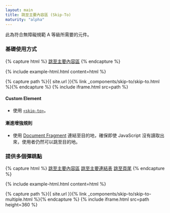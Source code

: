 ```yaml
---
layout: main
title: 跳至主要內容區 (Skip-To)
maturity: "alpha"
---
```


此為符合無障礙規範 A 等級所需要的元件。

### 基礎使用方式

{% capture html %}<skip-to>
  <a href="#main" class="skip-to">跳至主要內容區</a>
</skip-to>{% endcapture %}
<div class="br3 mb4 overflow-hidden">{% include example-html.html content=html %}</div>

{% capture path %}{{ site.url }}{% link _components/skip-to/skip-to.html %}{% endcapture %}
{% include iframe.html src=path %}

#### Custom Element

- 使用 [`<skip-to>`](/assets/js/components/skip-to-element.js)。

#### 漸進增強規則

- 使用 [Document Fragment](https://developer.mozilla.org/en-US:/docs/Learn/HTML/Introduction_to_HTML/Creating_hyperlinks#document_fragments) 連結至目的地，確保即使 JavaScript 沒有讀取出來，使用者仍然可以跳至目的地。

### 提供多個彈跳點

{% capture html %}
<skip-to>
  <a href="#main" class="skip-to">跳至主要內容區</a>
  <a href="#navigation" class="skip-to">跳至主要連結表</a>
  <a href="#footer" class="skip-to">跳至頁尾</a>
</skip-to>
{% endcapture %}
<div class="br3 mb4 overflow-hidden">{% include example-html.html content=html %}</div>

{% capture path %}{{ site.url }}{% link _components/skip-to/skip-to-multiple.html %}{% endcapture %}
{% include iframe.html src=path height=360 %}
